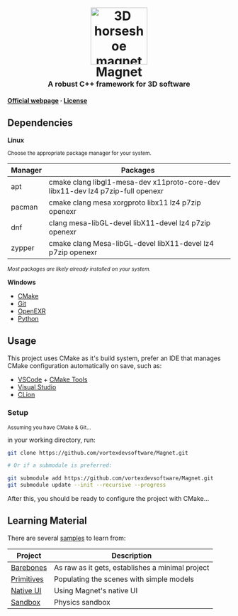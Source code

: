 
<h1 align="center">
<img src="https://github.com/vortexdevsoftware/Magnet/assets/18470725/add58edd-4713-4795-a4cb-bd7e59c8e96e" alt="3D horseshoe magnet icon" width="128"/><br>
Magnet<br>
<sup><sup><sub>A robust C++ framework for 3D software</sub></sup></sup></h1>

**[Official webpage](https://vortex-dev.com/?p=magnet) · [License](license.md)**

## Dependencies
**Linux**

<sup>

Choose the appropriate package manager for your system.

</sup>

| Manager| Packages |
| - | - |
| apt | cmake clang libgl1-mesa-dev x11proto-core-dev libx11-dev lz4 p7zip-full openexr |
| pacman | cmake clang mesa xorgproto libx11 lz4 p7zip openexr |
| dnf | clang mesa-libGL-devel libX11-devel lz4 p7zip openexr |
| zypper | cmake clang Mesa-libGL-devel libX11-devel lz4 p7zip openexr |

<sup>

*Most packages are likely already installed on your system.*

</sup>


**Windows**
- [CMake](https://cmake.org/)
- [Git](https://git-scm.com/)
- [OpenEXR](https://openexr.com/en/latest/install.html)
- [Python](https://www.python.org/downloads/)

## Usage
This project uses CMake as it's build system, prefer an IDE that manages CMake configuration automatically on save, such as:

- [VSCode](https://code.visualstudio.com/) + [CMake Tools](https://marketplace.visualstudio.com/items?itemName=ms-vscode.cmake-tools)
- [Visual Studio](https://visualstudio.microsoft.com/)
- [CLion](https://www.jetbrains.com/clion/)

### Setup
<sup>

Assuming you have CMake & Git...

</sup>
in your working directory, run:

```bash
git clone https://github.com/vortexdevsoftware/Magnet.git

# Or if a submodule is preferred:

git submodule add https://github.com/vortexdevsoftware/Magnet.git
git submodule update --init --recursive --progress
```
After this, you should be ready to configure the project with CMake...

## Learning Material

There are several [samples](samples/) to learn from:

| Project | Description |
|-|-|
|[Barebones](samples/00_barebones/)| As raw as it gets, establishes a minimal project |
|[Primitives](samples/01_primitives/)| Populating the scenes with simple models |
|[Native UI](samples/02_native_ui/)| Using Magnet's native UI |
|[Sandbox](samples/sandbox/)| Physics sandbox |
